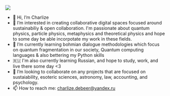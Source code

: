 ![](https://user-images.githubusercontent.com/34354758/33742193-ce4522e8-db6c-11e7-9e43-b8ec4258f31f.PNG) 

- 👋 Hi, I’m Charlize
- 👀 I’m interested in creating collaborative digital spaces focused around sustainabiliy & open collaboration. 
     I'm passionate about quantum physics, particle physics, metaphysics and theoretical physics and hope to some day be able incorpotate my work in these fields.
- 🌱 I’m currently learning bohmian dialogue methodologies which focus on quantum fragmentation in our society, Quantum computing languages & also bettering my Python skills
- 🇷🇺 I'm also currently learning Russian, and hope to study, work, and live there some day <3 
- 💞️ I’m looking to collaborate on any projects that are focused on sustaiability, esoteric sciences, astronomy, law, accounting, and psychology. 
- 📫 How to reach me: charlize.debeer@yandex.ru

<!---
chardebeer/chardebeer is a ✨ special ✨ repository because its `README.md` (this file) appears on your GitHub profile.
You can click the Preview link to take a look at your changes.
--->
